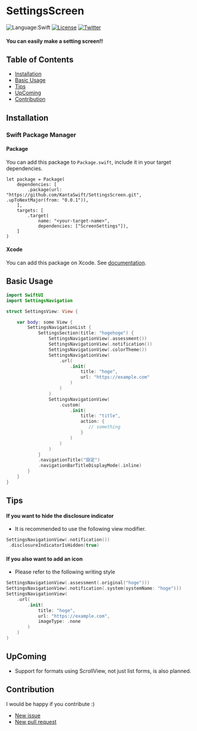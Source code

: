 # SettingsScreen
![Language:Swift](https://img.shields.io/static/v1?label=Language&message=Swift&color=green&style=flat-square)
[![License](https://img.shields.io/github/license/KantaSwift/CustomTabBar)](https://github.com/KantaSwift/CustomTabBar/blob/main/LICENSE)
[![Twitter](https://img.shields.io/twitter/follow/KantaSwift?style=social)](https://twitter.com/kanta_Swift)

#### You can easily make a setting screen!!

## Table of Contents

- [Installation](#installation)
- [Basic Usage](#basic-usage)
- [Tips](#tips)
- [UpComing](#upcoming)
- [Contribution](#contribution)


## Installation

### Swift Package Manager 

#### Package

You can add this package to `Package.swift`, include it in your target dependencies.

```
let package = Package(
    dependencies: [
        .package(url: "https://github.com/KantaSwift/SettingsScreen.git", .upToNextMajor(from: "0.0.1")),
    ],
    targets: [
        .target(
            name: "<your-target-name>",
            dependencies: ["ScreenSettings"]),
    ]
)
```

#### Xcode

You can add this package on Xcode.
See [documentation](https://developer.apple.com/documentation/swift_packages/adding_package_dependencies_to_your_app).

## Basic Usage

```swift
import SwiftUI
import SettingsNavigation

struct SettingsView: View {

    var body: some View {
        SettingsNavigationList {
            SettingsSection(title: "hogehoge") {
                SettingsNavigationView(.assessment())
                SettingsNavigationView(.notification())
                SettingsNavigationView(.colorTheme())
                SettingsNavigationView(
                    .url(
                        .init(
                            title: "hoge",
                            url: "https://example.com"
                        )
                    )
                )
                SettingsNavigationView(
                    .custom(
                        .init(
                            title: "title",
                            action: {
                               // something
                            }
                        )
                    )
                )
            }
            .navigationTitle("設定")
            .navigationBarTitleDisplayMode(.inline)
        }
    }
}
```

## Tips

#### If you want to hide the disclosure indicator
- It is recommended to use the following view modifier.

```swift
SettingsNavigationView(.notification())
 .disclosureIndicatorIsHidden(true)
```

#### If you also want to add an icon
- Please refer to the following writing style

```swift
SettingsNavigationView(.assessment(.original("hoge")))
SettingsNavigationView(.notification(.system(systemName: "hoge")))
SettingsNavigationView(
    .url(
        .init(
            title: "hoge",
            url: "https://example.com",
            imageType: .none
        )
    )
)
````

## UpComing
- Support for formats using ScrollView, not just list forms, is also planned.

## Contribution
I would be happy if you contribute :)

- [New issue](https://github.com/KantaSwift/SettingsScreen/issues/new)
- [New pull request](https://github.com/KantaSwift/SettingsScreen/pulls)


